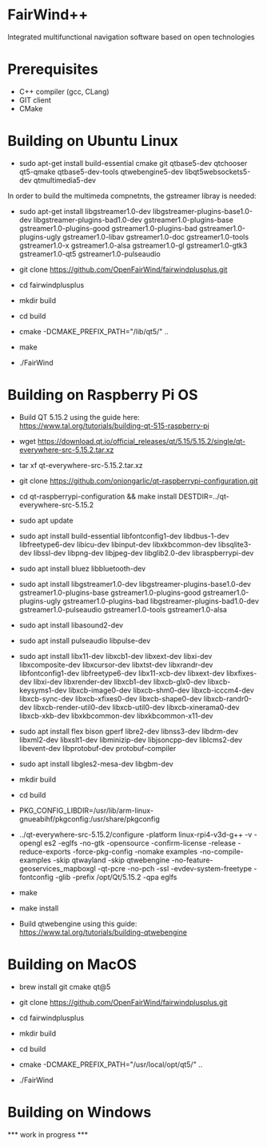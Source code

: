 # FairWind++
Integrated multifunctional navigation software based on open technologies

# Prerequisites

 - C++ compiler (gcc, CLang)
 - GIT client
 - CMake

# Building on Ubuntu Linux

 - sudo apt-get install build-essential cmake git qtbase5-dev qtchooser qt5-qmake
qtbase5-dev-tools qtwebengine5-dev libqt5websockets5-dev qtmultimedia5-dev

In order to build the multimeda compnetnts, the gstreamer libray is needed:

 - sudo apt-get install libgstreamer1.0-dev libgstreamer-plugins-base1.0-dev libgstreamer-plugins-bad1.0-dev gstreamer1.0-plugins-base gstreamer1.0-plugins-good gstreamer1.0-plugins-bad gstreamer1.0-plugins-ugly gstreamer1.0-libav gstreamer1.0-doc gstreamer1.0-tools gstreamer1.0-x gstreamer1.0-alsa gstreamer1.0-gl gstreamer1.0-gtk3 gstreamer1.0-qt5 gstreamer1.0-pulseaudio

 - git clone https://github.com/OpenFairWind/fairwindplusplus.git

 - cd fairwindplusplus

 - mkdir build

 - cd build 

 - cmake -DCMAKE_PREFIX_PATH="/lib/qt5/" ..

 - make

 - ./FairWind



# Building on Raspberry Pi OS

 - Build QT 5.15.2 using the guide here: https://www.tal.org/tutorials/building-qt-515-raspberry-pi

 - wget https://download.qt.io/official_releases/qt/5.15/5.15.2/single/qt-everywhere-src-5.15.2.tar.xz

 - tar xf qt-everywhere-src-5.15.2.tar.xz

 - git clone https://github.com/oniongarlic/qt-raspberrypi-configuration.git

 - cd qt-raspberrypi-configuration && make install DESTDIR=../qt-everywhere-src-5.15.2

 - sudo apt update

 - sudo apt install build-essential libfontconfig1-dev libdbus-1-dev libfreetype6-dev libicu-dev libinput-dev libxkbcommon-dev libsqlite3-dev libssl-dev libpng-dev libjpeg-dev libglib2.0-dev libraspberrypi-dev

 - sudo apt install bluez libbluetooth-dev

 - sudo apt install libgstreamer1.0-dev libgstreamer-plugins-base1.0-dev gstreamer1.0-plugins-base gstreamer1.0-plugins-good gstreamer1.0-plugins-ugly gstreamer1.0-plugins-bad libgstreamer-plugins-bad1.0-dev gstreamer1.0-pulseaudio gstreamer1.0-tools gstreamer1.0-alsa

 - sudo apt install libasound2-dev

 - sudo apt install pulseaudio libpulse-dev

 - sudo apt install libx11-dev libxcb1-dev  libxext-dev libxi-dev libxcomposite-dev libxcursor-dev libxtst-dev libxrandr-dev libfontconfig1-dev libfreetype6-dev libx11-xcb-dev libxext-dev libxfixes-dev libxi-dev libxrender-dev libxcb1-dev  libxcb-glx0-dev  libxcb-keysyms1-dev libxcb-image0-dev  libxcb-shm0-dev libxcb-icccm4-dev libxcb-sync-dev libxcb-xfixes0-dev libxcb-shape0-dev  libxcb-randr0-dev  libxcb-render-util0-dev  libxcb-util0-dev  libxcb-xinerama0-dev  libxcb-xkb-dev libxkbcommon-dev libxkbcommon-x11-dev

 - sudo apt install flex bison gperf libre2-dev libnss3-dev libdrm-dev libxml2-dev libxslt1-dev libminizip-dev libjsoncpp-dev liblcms2-dev libevent-dev libprotobuf-dev protobuf-compiler

 - sudo apt install libgles2-mesa-dev libgbm-dev

 - mkdir build
 - cd build

 - PKG_CONFIG_LIBDIR=/usr/lib/arm-linux-gnueabihf/pkgconfig:/usr/share/pkgconfig

 - ../qt-everywhere-src-5.15.2/configure -platform linux-rpi4-v3d-g++ -v -opengl es2 -eglfs -no-gtk -opensource -confirm-license -release -reduce-exports -force-pkg-config -nomake examples -no-compile-examples -skip qtwayland -skip qtwebengine -no-feature-geoservices_mapboxgl -qt-pcre -no-pch -ssl -evdev-system-freetype 
-fontconfig -glib -prefix /opt/Qt/5.15.2 -qpa eglfs

 - make

 - make install

 - Build qtwebengine using this guide: https://www.tal.org/tutorials/building-qtwebengine

# Building on MacOS

 - brew install git cmake qt@5

 - git clone https://github.com/OpenFairWind/fairwindplusplus.git

 - cd fairwindplusplus

 - mkdir build

 - cd build

 - cmake -DCMAKE_PREFIX_PATH="/usr/local/opt/qt5/" ..

 - ./FairWind

# Building on Windows

*** work in progress ***
